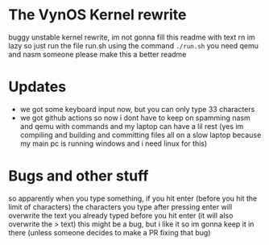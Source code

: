 # The VynOS Kernel rewrite
buggy unstable kernel rewrite, im not gonna fill this readme with text rn im lazy so just run the file run.sh using the command `./run.sh` you need qemu and nasm someone please make this a better readme
# Updates
* we got some keyboard input now, but you can only type 33 characters
* we got github actions so now i dont have to keep on spamming nasm and qemu with commands and my laptop can have a lil rest (yes im compiling and building and committing files all on a slow laptop because my main pc is running windows and i need linux for this)
# Bugs and other stuff
so apparently when you type something, if you hit enter (before you hit the limit of characters) the characters you type after pressing enter will overwrite the text you already typed before you hit enter (it will also overwrite the > text) this might be a bug, but i like it so im gonna keep it in there (unless someone decides to make a PR fixing that bug)